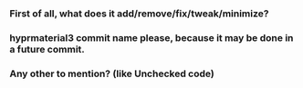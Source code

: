 ### First of all, what does it add/remove/fix/tweak/minimize?

### hyprmaterial3 commit name please, because it may be done in a future commit.

### Any other to mention? (like Unchecked code)
